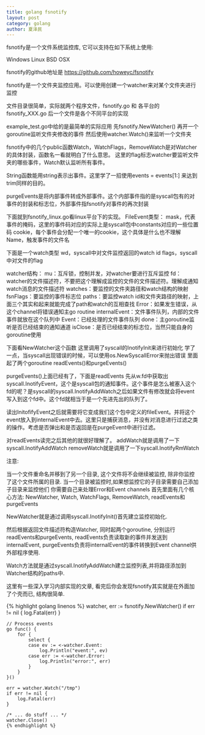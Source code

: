 ```yaml
---
title: golang fsnotify
layout: post
category: golang
author: 夏泽民
---
```

fsnotify是一个文件系统监控库, 它可以支持在如下系统上使用:

Windows
Linux
BSD
OSX
<!-- more -->
fsnotify的github地址是
https://github.com/howeyc/fsnotify

fsnotify是一个文件夹监控应用。可以使用创建一个watcher来对某个文件夹进行监控


文件目录很简单，实际就两个程序文件，fsnotify.go 和 各平台的fsnotify_XXX.go
后一个文件是各个不同平台的实现

example_test.go中给的是最简单的实际应用
先fsnotify.NewWatcher()
再开一个goroutine监听文件夹修改的事件
然后使用watcher.Watch()来监听一个文件夹

fsnotify中的几个public函数Watch，WatchFlags，RemoveWatch是对Watcher的具体封装，函数名一看就明白了什么意思。
这里的flag标志watcher要监听文件夹的哪些事件，Watch默认监听所有事件。

String函数能用string表示出事件。这里学了一招使用events = events[1:] 来达到trim同样的目的。

purgeEvents是将内部事件转成外部事件。这个内部事件指的是syscall包有的对事件的封装和标志位，外部事件指fsnotify对事件的再次封装

下面就到fsnotify_linux.go看linux平台下的实现。
FileEvent类型：
mask，代表事件的掩码，这里的事件码对应的实际上是syscall包中constants对应的一些位置码
cookie，每个事件会分配一个唯一的cookie，这个具体是什么也不理解
Name，触发事件的文件名


下面是一个watch类型
wd，syscall中对文件监控返回的watch id
flags，syscall中对文件的flag

watcher结构：
mu：互斥锁，控制并发，对watcher要进行互斥监控
fd：watcher的文件描述符，不要把这个理解成监控的文件的文件描述符。理解成通知watch消息的文件描述符
watches：要监控的文件夹路径和watch结构的映射
fsnFlags：要监控的事件标志位
paths：要监控watch id和文件夹路径的映射，上面三个其实和起来就能完成了path和watch的互相查找
Error：如果发生错误，从这个channel将错误通知主go routine
internalEvent：文件事件队列，内部的文件事件就放在这个队列中
Event：已经处理的文件事件队列
done：主goroutine监听是否已经结束的通知通道
isClose：是否已经结束的标志位，当然只能自身的goroutine使用

下面看NewWatcher这个函数
这里调用了syscall的InotifyInit来进行初始化
学了一点，当syscall出现错误的时候，可以使用os.NewSyscallError来抛出错误
里面起了两个goroutine
readEvents()和purgeEvents()

purgeEvents()上面已经有了，下面是readEvents
先从w.fd中获取出syscall.InotifyEvent，这个是syscall包的通知事件。这个事件是怎么被塞入这个fd的呢？是syscall的syscall.InotifyAddWatch之后如果文件有修改就会将event写入到这个fd中。这个fd就相当于是一个先进先出的队列了。

读出InitofifyEvent之后就需要将它变成我们这个包中定义的fileEvent。并将这个event放入到internalEvent中去。这里只是捕获消息，并没有对消息进行过滤之类的操作。考虑是否弹出和是否返回是在purgeEvent中进行过滤。

对readEvents读完之后其他的就很好理解了。
addWatch就是调用了一下syscall.InotifyAddWatch
removeWatch就是调用了一下syscall.InotifyRmWatch 

注意: 

当一个文件重命名并移到了另一个目录, 这个文件将不会继续被监控, 除非你监控了这个文件所属的目录.
当一个目录被监控时,如果想监控它的子目录需要自己添加子目录来监控他们
你需要自己来处理Error和Event channels
首先里面有几个核心方法:   NewWatcher, Watch, WatchFlags, RemoveWatch, readEvents和purgeEvents

NewWatcher就是通过调用syscall.InotifyInit()首先建立监控初始化.

然后根据返回文件描述符构造Watcher, 同时起两个goroutine, 分别运行readEvents和purgeEvents, readEvents负责读取新的事件并发送到internalEvent, purgeEvents负责将internalEvent的事件转换到Event channel供外部程序使用.

Watch方法就是通过syscall.InotifyAddWatch建立监控列表,并将路径添加到Watcher结构的paths中.

这里有一些深入学习内部实现的文章, 看完后你会发现fsnotify其实就是在外面加了个壳而已, 结构很简单.

{% highlight golang linenos %}
watcher, err := fsnotify.NewWatcher()
    if err != nil {
        log.Fatal(err)
    }

    // Process events
    go func() {
        for {
            select {
            case ev := <-watcher.Event:
                log.Println("event:", ev)
            case err := <-watcher.Error:
                log.Println("error:", err)
            }
        }
    }()

    err = watcher.Watch("/tmp")
    if err != nil {
        log.Fatal(err)
    }

    /* ... do stuff ... */
    watcher.Close()
    {% endhighlight %}
